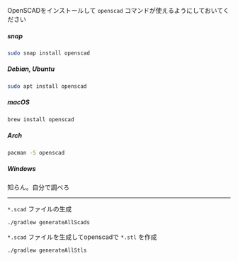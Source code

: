 
OpenSCADをインストールして `openscad` コマンドが使えるようにしておいてください

##### snap
```sh
sudo snap install openscad
```

##### Debian, Ubuntu
```sh
sudo apt install openscad
```

##### macOS
```sh
brew install openscad
```

##### Arch
```sh
pacman -S openscad
```

##### Windows
知らん。自分で調べろ

* * * * * * * * * * * * * * * * * * * * * * * * * * * * * * * * * * * * * * * *

`*.scad` ファイルの生成
```sh
./gradlew generateAllScads
```

`*.scad` ファイルを生成してopenscadで `*.stl` を作成
```sh
./gradlew generateAllStls
```

